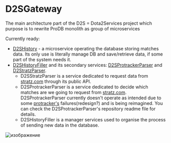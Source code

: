 # D2SGateway
The main architecture part of the D2S = Dota2Services project which purpose is to rewrite ProDB monolith as group of microservices

Currently ready:

  * [D2SHistory](https://github.com/Gab-ani/D2SHistory) - a microservice operating the database storing matches data. Its only use is literally manage DB and save/retrieve data, if some part of the system needs it.
  * [D2SHistoryFiller](https://github.com/Gab-ani/D2SHistoryFiller) and its secondary services: [D2SProtrackerParser](https://github.com/Gab-ani/D2SProtrackerParser) and [D2StratzParser](https://github.com/Gab-ani/D2StratzParser). 
      - D2SStratzParser is a service dedicated to request data from [stratz.com](https://stratz.com/) through its public API.
      - D2SProtrackerParser is a service dedicated to decide which matches are we going to request from [stratz.com](https://stratz.com/). D2SProtrackerParser currently doesn't operate as intended due to some [protracker's](https://www.dota2protracker.com) failures(redesign?) and is being reimagined. You can check the  D2SProtrackerParser's repository readme file for details.
      - D2SHistoryFiller is a manager services used to organise the process of sending new data in the database.


![изображение](https://user-images.githubusercontent.com/25298003/215287639-e6bb26d6-2407-436a-9e36-9c135587cad6.png)

